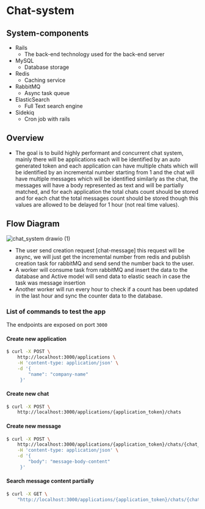 # Chat-system

## System-components
- Rails
  - The back-end technology used for the back-end server
- MySQL
  - Database storage
- Redis
  - Caching service
- RabbitMQ
  - Async task queue
- ElasticSearch
  - Full Text search engine
- Sidekiq
  - Cron job with rails

## Overview
 - The goal is to build highly performant and concurrent chat system, mainly there will be applications each will be identified by an auto generated token and each application can have multiple chats which will be identified by an incremental number starting from 1 and the chat will have multiple messages which will be identified similarly as the chat, the messages will have a body represented as text and will be partially matched, and for each application the total chats count should be stored and for each chat the total messages count should be stored though this values are allowed to be delayed for 1 hour (not real time values).
 
 
 ## Flow Diagram
 
![chat_system drawio (1)](https://user-images.githubusercontent.com/25717199/179052879-2cab44ad-6ba0-4cf5-acc1-d88c511123f9.png)

   - The user send creation request [chat-message] this request will be async, we will just get the incremental number from redis and publish creation task for rabbitMQ and send send the number back to the user.
   - A worker will consume task from rabbitMQ and insert the data to the database and Active model will send data to elastic seach in case the task was message insertion
   - Another worker will run every hour to check if a count has been updated in the last hour and sync the counter data to the database.


### List of commands to test the app

The endpoints are exposed on port `3000`
#### Create new application

```sh
$ curl -X POST \
    http://localhost:3000/applications \
    -H 'content-type: application/json' \
    -d '{
  	    "name": "company-name"
     }'
```

#### Create new chat

```sh
$ curl -X POST \
    http://localhost:3000/applications/{application_token}/chats
```

#### Create new message

```sh
$ curl -X POST \
    http://localhost:3000/applications/{application_token}/chats/{chat_number}/messages \
    -H 'content-type: application/json' \
    -d '{
  	    "body": "message-body-content"
     }'
```

#### Search message content partially

```sh
$ curl -X GET \
    "http://localhost:3000/applications/{application_token}/chats/{chat_number}/messages?content={search_term}&page={page_number_0_based}&size={page_size}"
```



